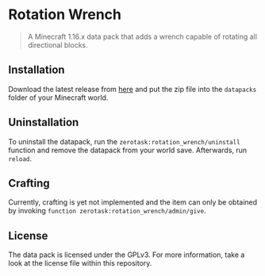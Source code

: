 # Rotation Wrench

> A Minecraft 1.16.x data pack that adds a wrench capable of rotating all directional blocks.

## Installation

Download the latest release from [here][latest] and put the zip file into the `datapacks` folder of your Minecraft world.

## Uninstallation

To uninstall the datapack, run the `zerotask:rotation_wrench/uninstall` function and remove the datapack from your world save. Afterwards, run `reload`.

## Crafting

Currently, crafting is yet not implemented and the item can only be obtained by invoking `function zerotask:rotation_wrench/admin/give`.

## License

The data pack is licensed under the GPLv3. For more information, take a look at the license file within this repository.

[latest]: https://github.com/vanilla-friendly-datapacks/rotation-wrench/releases/latest
